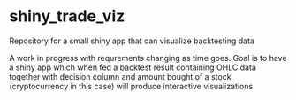 # shiny_trade_viz
Repository for a small shiny app that can visualize backtesting data

A work in progress with requrements changing as time goes. Goal is to have a shiny app which when fed a 
backtest result containing OHLC data together with decision column and amount bought of a stock (cryptocurrency in this case)
will produce interactive visualizations. 

